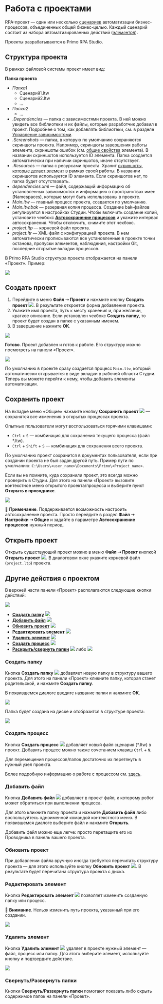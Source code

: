 # Работа с проектами

RPA-проект — один или несколько [сценариев](https://docs.primo-rpa.ru/primo-rpa/primo-studio/process) автоматизации бизнес-процессов, объединенных общей бизнес-целью. Каждый сценарий состоит из набора автоматизированных действий ([*элементов*](https://docs.primo-rpa.ru/primo-rpa/primo-studio/process/elements)). 

Проекты разрабатываются в Primo RPA Studio.

## Структура проекта

В рамках файловой системы проект имеет вид:

**Папка проекта**
  
  * *Папка1*
    * Сценарий1.ltw
    * Сценарий2.ltw
    * …
 * *Папка2*
    * …
 * *.Dependencies* — папка с зависимостями проекта. В ней можно увидеть все библиотеки и их файлы, которые разработчик добавил в проект. Подробнее о том, как добавлять библиотеки, см. в разделе [Управление зависимостями](https://docs.primo-rpa.ru/primo-rpa/primo-studio/projects/manage-dependencies).
 * *.Screenshots* — папка, в которую по умолчанию сохраняются скриншоты проекта. Например, скриншоты завершения работы элемента, скриншоты ошибок (см. [общие свойства](https://docs.primo-rpa.ru/primo-rpa/primo-studio/process/elements#svoistva-elementa) элемента). В названии скриншотов используется ID элемента. Папка создается автоматически при наличии скриншотов, иначе отсутствует. 
 * *.Resources* — папка с ресурсами проекта. Хранит [скриншоты, которые делает элемент](https://docs.primo-rpa.ru/primo-rpa/primo-studio/process/elements#rabota-so-skrinshotami-vnutri-elementa) в рамках своей работы. В названии скриншотов используется ID элемента. Если скриншотов нет, то папка будет отсутствовать.
 * *dependencies.xml* — файл, содержащий информацию об установленных зависимостях и информацию о пространствах имен (Namespaces), которые могут быть использованы в проекте.
 * *Main.ltw* — главный процесс проекта, создается по умолчанию.
 * *Main.ltw.bak* — резервная копия процесса. Создание bak-файлов регулируется в настройках Студии. Чтобы включить создание копий, установите чекбокс **[Автосохранение процессов](https://docs.primo-rpa.ru/primo-rpa/primo-studio/settings#obshie)** и укажите интервал автосохранения. Чтобы отключить, снимите этот чекбокс.
* *project.ltp* — корневой файл проекта. 
* *project.ltr* — XML-файл с конфигурацией проекта. В нем автоматически прописываются все установленные в проекте точки останова, пропуски элементов, наблюдения, настройки Git, последние открытые вкладки процессов.


В Primo RPA Studio структура проекта отображается на панели «Проект». Пример:

![](<../../.gitbook/assets1/ProjectExample-on-panel-project.png>)


## Создать проект

1. Перейдите в меню **Файл ➝ Проект** и нажмите кнопку **Создать проект** ![](<../../.gitbook/assets/0 (169).png>). В результате откроется форма добавления проекта.
2. Укажите имя проекта, путь к месту хранения и, при желании, краткое описание. Если установлен чекбокс **Создать папку**, то проект будет создан в папке с указанным именем.
3. В завершение нажмите **ОК**.

![](<../../.gitbook/assets/image (651).png>)

**Готово**. Проект добавлен и готов к работе. Его структуру можно посмотреть  на панели «Проект».

![](<../../.gitbook/assets1/project-tree-1.png>)

По умолчанию в проекте сразу создается процесс `Main.ltw`, который автоматически открывается в виде вкладки в рабочей области Студии. Теперь вы можете перейти к нему, чтобы добавить элементы автоматизации.


## Сохранить проект

На вкладке меню «Общие» нажмите кнопку **Сохранить проект** ![](<../../.gitbook/assets/4 (2).png>) — сохранятся все изменения в открытых процессах проекта. 

Опытные пользователи могут воспользоваться горячими клавишами:
* `Ctrl` + `S` — комбинация для сохранения текущего процесса (файл \*.ltw).
* `Ctrl` + `Shift` + `S` — комбинация для сохранения всего проекта.

По умолчанию проект сохранится в документах пользователя, если при создании проекта не был задан другой путь. Пример пути по умолчанию: `C:\Users\<user_name>\Documents\Primo\<Project_name>`.

Если вы не помните, куда сохранили проект, это всегда можно проверить в Студии. Для этого на панели «Проект» вызовите контекстное меню открытого проекта/процесса и выберите пункт **Открыть в проводнике**.

![](../../.gitbook/assets1/open-project-in-explorer.png)

:small_blue_diamond: **Примечание**. Поддерживается возможность настроить автосохранение проекта. Просто перейдите в раздел **Файл ➝ Настройки ➝ Общие** и задайте в параметре **Автосохранение процессов** нужный период.


## Открыть проект

Открыть существующий проект можно в меню **Файл ➝ Проект** кнопкой **Открыть проект** ![](<../../.gitbook/assets/3 (11).png>). В диалоговом окне укажите корневой файл (`project.ltp`) проекта.


## Другие действия с проектом

В верхней части панели «Проект» располагаются следующие кнопки действий: 

![](<../../.gitbook/assets1/activity-buttons-with-project.png>)

* **[Создать папку](https://docs.primo-rpa.ru/primo-rpa/primo-studio/projects#sozdat-papku)** ![](<../../.gitbook/assets/5 (7).png>)
* **[Добавить файл](https://docs.primo-rpa.ru/primo-rpa/primo-studio/projects#dobavit-fail)** ![](<../../.gitbook/assets/File\_Add (1).png>)
* **[Обновить проект](https://docs.primo-rpa.ru/primo-rpa/primo-studio/projects#obnovit-proekt)** ![](<../../.gitbook/assets1/update-project-button.png>)
* **[Редактировать элемент](https://docs.primo-rpa.ru/primo-rpa/primo-studio/projects#redaktirovat-element)** ![](<../../.gitbook/assets/4 (1) (1) (2) (1) (1) (1) (2) (1) (7).png>)
* **[Удалить элемент](https://docs.primo-rpa.ru/primo-rpa/primo-studio/projects#udalit-element)** ![](<../../.gitbook/assets/10 (2) (1) (2) (1) (1) (1) (2) (1) (6).png>)
* **[Создать процесс](https://docs.primo-rpa.ru/primo-rpa/primo-studio/projects#sozdat-process)** ![](<../../.gitbook/assets/Создать процесс.png>)
* **[Раскрыть/свернуть папки](https://docs.primo-rpa.ru/primo-rpa/primo-studio/projects#svernut-razvernut-papki)** ![](<../../.gitbook/assets1/expand-folders-1.png>) либо ![](<../../.gitbook/assets1/collapse-folders-1.png>)

### Создать папку

Кнопка **Создать папку** ![](<../../.gitbook/assets/5 (7).png>) добавляет новую папку в структуру вашего проекта. Для этого на панели «Проект» кликните папку, которая станет родительской, и нажмите **Создать папку**. 

В появившемся диалоге введите название папки и нажмите **ОК**.

![](<../../.gitbook/assets/6 (6).png>)

Папка будет создана на диске и отобразится в структуре проекта:

![](<../../.gitbook/assets/image (720).png>)

### Создать процесс

Кнопка **Создать процесс** ![](<../../.gitbook/assets/Создать процесс.png>) добавляет новый файл сценария (\*.ltw) в проект. Добавить процесс можно также сочетанием клавиш `Ctrl` + `N`.

Для перемещения процессов/папок достаточно их перетянуть в нужный узел проекта.

Более подробную информацию о работе с процессом см. [здесь](https://docs.primo-rpa.ru/primo-rpa/primo-studio/process).

### Добавить файл

Кнопка **Добавить файл** ![](<../../.gitbook/assets/File\_Add (1).png>) добавляет в проект файл, к которому робот может обратиться при выполнении процесса.

Для этого кликните папку проекта и нажмите **Добавить файл** либо воспользуйтесь одноименной командой контекстного меню. В появившемся диалоге выберите файл и нажмите **Открыть**. 

Добавить файл можно еще легче: просто перетащите его из Проводника в панель вашего проекта.

### Обновить проект

При добавлении файла вручную иногда требуется перечитать структуру проекта — для этого используйте кнопку **Обновить проект** ![](<../../.gitbook/assets1/update-project-button.png>). В результате будет перечитана структура проекта с диска.

### Редактировать элемент

Кнопка **Редактировать элемент** ![](<../../.gitbook/assets/4 (1) (1) (2) (1) (1) (1) (2) (1) (7).png>) позволяет изменить созданную папку или процесс.

:small_orange_diamond: **Внимание**. Нельзя изменить путь проекта, указанный при его создании.

![](<../../.gitbook/assets/9 (3).png>)

### Удалить элемент

Кнопка **Удалить элемент** ![](<../../.gitbook/assets/10 (2) (1) (2) (1) (1) (1) (2) (1) (6).png>) удаляет в проекте нужный элемент — файл, процесс или папку. Для этого выберите элемент, используйте кнопку и подтвердите действие.

![](../../.gitbook/assets/11.png)

### Свернуть/Развернуть папки

Кнопки **Свернуть/Развернуть папки** помогают показать либо скрыть содержимое папок на панели «Проект».




